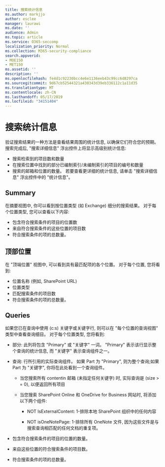 ```yaml
---
title: 搜索统计信息
ms.author: markjjo
author: esclee
manager: laurawi
ms.date: ''
audience: Admin
ms.topic: article
ms.service: O365-seccomp
localization_priority: Normal
ms.collection: M365-security-compliance
search.appverid:
- MOE150
- MET150
ms.assetid: ''
description: ''
ms.openlocfilehash: fe4d1c92230bcc4e6e1136eeb43c99cc6d8297ca
ms.sourcegitcommit: 9d67cb52544321a430343d39eb336112c1a11d35
ms.translationtype: MT
ms.contentlocale: zh-CN
ms.lasthandoff: 05/17/2019
ms.locfileid: "34151404"
---
```

# <a name="search-statistics"></a>搜索统计信息

验证搜索结果的一种方法是查看结果周围的统计信息, 以确保它们符合您的预期。 搜索完成后, "搜索详细信息" 浮出控件上将显示高级别统计信息:
- 搜索检索到的项目数和数量
- 在搜索位置中找到的部分已编制索引/未编制索引的项目的编号和数量
- 搜索的邮箱和位置的数量。
若要查看更详细的统计信息, 请单击 "搜索详细信息" 浮出控件中的 "统计信息"。

## <a name="summary"></a>Summary

在摘要视图中, 你可以看到按位置类型 (如 Exchange) 细分的搜索结果。 对于每个位置类型, 您可以查看以下内容:
- 包含符合搜索条件的项目的位置数
- 来自符合搜索条件的这些位置的项目数
- 符合搜索条件的项的总数量。

## <a name="top-locations"></a>顶部位置

在 "顶端位置" 视图中, 可以看到具有最匹配项的各个位置。 对于每个位置, 您将看到:
- 位置名称 (例如, SharePoint URL)
- 位置类型
- 匹配搜索条件的项目数
- 符合搜索条件的项的总数量。

## <a name="queries"></a>Queries

如果您已在查询中使用 (c:s) 关键字或关键字行, 则可以在 "每个位置的查询视图" 类型中查看查询细目。 对于每个位置类型, 您将看到:

- 部分: 此列将包含 "Primary" 或 "关键字" 一词。 "Primary" 表示该行显示整个查询的统计信息, 而 "关键字" 表示查询组件之一。

- 查询: 行所引用的实际查询组件。 如果 Part 为 "Primary", 则为整个查询;如果 Part 为 "关键字", 你将在此处看到一个查询组件。
  
  - 当您搜索所有 contentin 邮箱 (未指定任何关键字) 时, 实际查询是 (size > = 0), 以便返回所有项目
  
  - 当您搜索 SharePoint Online 和 OneDrive for Business 网站时, 将添加以下两个组件:
    
    - NOT IsExternalContent: 1-排除本地 SharePoint 组织中的任何内容
    
    - NOT isOneNotePage: 1-排除所有 OneNote 文件, 因为这些文件是与搜索查询相匹配的任何文档的重复项。

- 包含符合搜索条件的项目的位置的数量。

- 来自这些位置的符合搜索条件的项目数。

- 符合搜索条件的项的总数量。